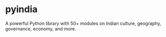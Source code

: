 # pyindia

A powerful Python library with 50+ modules on Indian culture, geography, governance, economy, and more.
